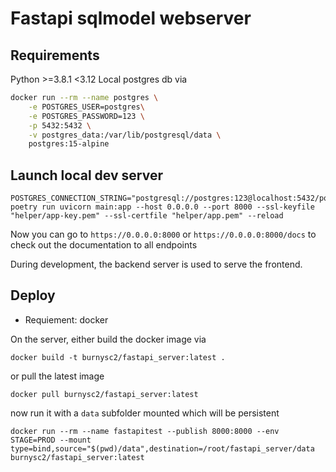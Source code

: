 # Fastapi sqlmodel webserver

## Requirements

Python >=3.8.1 <3.12
Local postgres db via

```sh
docker run --rm --name postgres \
    -e POSTGRES_USER=postgres\
    -e POSTGRES_PASSWORD=123 \
    -p 5432:5432 \
    -v postgres_data:/var/lib/postgresql/data \
    postgres:15-alpine
```

## Launch local dev server

```
POSTGRES_CONNECTION_STRING="postgresql://postgres:123@localhost:5432/postgres" poetry run uvicorn main:app --host 0.0.0.0 --port 8000 --ssl-keyfile "helper/app-key.pem" --ssl-certfile "helper/app.pem" --reload
```

Now you can go to `https://0.0.0.0:8000` or `https://0.0.0.0:8000/docs` to check out the documentation to all endpoints

During development, the backend server is used to serve the frontend.

## Deploy

- Requiement: docker

On the server, either build the docker image via

```
docker build -t burnysc2/fastapi_server:latest .
```

or pull the latest image

```
docker pull burnysc2/fastapi_server:latest
```

now run it with a `data` subfolder mounted which will be persistent

```
docker run --rm --name fastapitest --publish 8000:8000 --env STAGE=PROD --mount type=bind,source="$(pwd)/data",destination=/root/fastapi_server/data burnysc2/fastapi_server:latest
```
